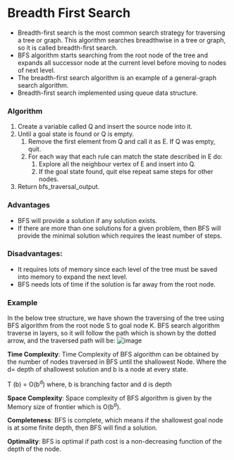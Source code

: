 # Breadth First Search
- Breadth-first search is the most common search strategy for traversing a tree or graph. This algorithm searches breadthwise in a tree or graph, so it is called breadth-first search.
- BFS algorithm starts searching from the root node of the tree and expands all successor node at the current level before moving to nodes of next level.
- The breadth-first search algorithm is an example of a general-graph search algorithm.
- Breadth-first search implemented using queue data structure.

### Algorithm
1.  Create a variable called Q and insert the source node into it.
2.  Until a goal state is found or Q is empty.
    1. Remove the first element from Q and call it as E. If Q was empty, quit.
    2. For each way that each rule can match the state described in E do:
        1. Explore all the neighbour vertex of E and insert into Q.
        2. If the goal state found, quit else repeat same steps for other nodes.
3. Return bfs_traversal_output.


### Advantages
- BFS will provide a solution if any solution exists.
- If there are more than one solutions for a given problem, then BFS will provide the minimal solution which requires the least number of steps.

### Disadvantages:

- It requires lots of memory since each level of the tree must be saved into memory to expand the next level.
- BFS needs lots of time if the solution is far away from the root node.

### Example
In the below tree structure, we have shown the traversing of the tree using BFS algorithm from the root node S to goal node K. BFS search algorithm traverse in layers, so it will follow the path which is shown by the dotted arrow, and the traversed path will be:
![image](https://user-images.githubusercontent.com/101783688/222881900-e3178e62-885a-4e05-a45b-0ab020d40bd4.png)

**Time Complexity**: Time Complexity of BFS algorithm can be obtained by the number of nodes traversed in BFS until the shallowest Node. Where the d= depth of shallowest solution and b is a node at every state.

T (b) = O(b<sup>d</sup>)
where, b is branching factor and d is depth

**Space Complexity**: Space complexity of BFS algorithm is given by the Memory size of frontier which is O(b<sup>d</sup>).

**Completeness**: BFS is complete, which means if the shallowest goal node is at some finite depth, then BFS will find a solution.

**Optimality**: BFS is optimal if path cost is a non-decreasing function of the depth of the node.
